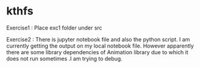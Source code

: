 # kthfs
Exercise1 : 
  Place exc1 folder under src 
  
Exercise2 :
  There is jupyter notebook file and also the python script.
  I am currently getting the output on my local notebook file.  However apparently there are some library dependencies of Animation     library due to which it does not run sometimes .I am trying to debug.
